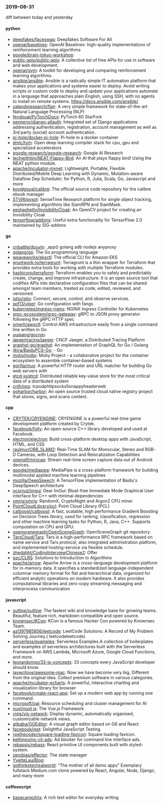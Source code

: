 ### 2019-08-31
diff between today and yesterday

#### python
* [deepfakes/faceswap](https://github.com/deepfakes/faceswap): Deepfakes Software For All
* [openai/baselines](https://github.com/openai/baselines): OpenAI Baselines: high-quality implementations of reinforcement learning algorithms
* [google/brain-tokyo-workshop](https://github.com/google/brain-tokyo-workshop): 
* [public-apis/public-apis](https://github.com/public-apis/public-apis): A collective list of free APIs for use in software and web development.
* [openai/gym](https://github.com/openai/gym): A toolkit for developing and comparing reinforcement learning algorithms.
* [ansible/ansible](https://github.com/ansible/ansible): Ansible is a radically simple IT automation platform that makes your applications and systems easier to deploy. Avoid writing scripts or custom code to deploy and update your applications  automate in a language that approaches plain English, using SSH, with no agents to install on remote systems. https://docs.ansible.com/ansible/
* [zalandoresearch/flair](https://github.com/zalandoresearch/flair): A very simple framework for state-of-the-art Natural Language Processing (NLP)
* [fendouai/PyTorchDocs](https://github.com/fendouai/PyTorchDocs): PyTorch  60  StarFork
* [pennersr/django-allauth](https://github.com/pennersr/django-allauth): Integrated set of Django applications addressing authentication, registration, account management as well as 3rd party (social) account authentication.
* [pi-hole/docker-pi-hole](https://github.com/pi-hole/docker-pi-hole): Pi-hole in a docker container
* [dmlc/tvm](https://github.com/dmlc/tvm): Open deep learning compiler stack for cpu, gpu and specialized accelerators
* [google-research/google-research](https://github.com/google-research/google-research): Google AI Research
* [techwithtim/NEAT-Flappy-Bird](https://github.com/techwithtim/NEAT-Flappy-Bird): An AI that plays flappy bird! Using the NEAT python module.
* [apache/incubator-mxnet](https://github.com/apache/incubator-mxnet): Lightweight, Portable, Flexible Distributed/Mobile Deep Learning with Dynamic, Mutation-aware Dataflow Dep Scheduler; for Python, R, Julia, Scala, Go, Javascript and more
* [kovidgoyal/calibre](https://github.com/kovidgoyal/calibre): The official source code repository for the calibre ebook manager
* [STVIR/pysot](https://github.com/STVIR/pysot): SenseTime Research platform for single object tracking, implementing algorithms like SiamRPN and SiamMask.
* [eeshashetty/InvisibilityCloak](https://github.com/eeshashetty/InvisibilityCloak): An OpenCV project for creating an Invisibility Cloak
* [tensorflow/addons](https://github.com/tensorflow/addons): Useful extra functionality for TensorFlow 2.0 maintained by SIG-addons

#### go
* [cnbattle/douyin](https://github.com/cnbattle/douyin): ,app()  golang adb nodejs anyproxy
* [golang/go](https://github.com/golang/go): The Go programming language
* [weaveworks/eksctl](https://github.com/weaveworks/eksctl): The official CLI for Amazon EKS
* [gruntwork-io/terragrunt](https://github.com/gruntwork-io/terragrunt): Terragrunt is a thin wrapper for Terraform that provides extra tools for working with multiple Terraform modules.
* [hashicorp/terraform](https://github.com/hashicorp/terraform): Terraform enables you to safely and predictably create, change, and improve infrastructure. It is an open source tool that codifies APIs into declarative configuration files that can be shared amongst team members, treated as code, edited, reviewed, and versioned.
* [istio/istio](https://github.com/istio/istio): Connect, secure, control, and observe services.
* [spf13/viper](https://github.com/spf13/viper): Go configuration with fangs
* [kubernetes/ingress-nginx](https://github.com/kubernetes/ingress-nginx): NGINX Ingress Controller for Kubernetes
* [grpc-ecosystem/grpc-gateway](https://github.com/grpc-ecosystem/grpc-gateway): gRPC to JSON proxy generator following the gRPC HTTP spec
* [omerh/awsctl](https://github.com/omerh/awsctl): Control AWS infrastructure easily from a single command line written in Go
* [ouqiang/gocron](https://github.com/ouqiang/gocron): 
* [jaegertracing/jaeger](https://github.com/jaegertracing/jaeger): CNCF Jaeger, a Distributed Tracing Platform
* [graphql-go/graphql](https://github.com/graphql-go/graphql): An implementation of GraphQL for Go / Golang
* [iikira/BaiduPCS-Go](https://github.com/iikira/BaiduPCS-Go):  - Go
* [moby/moby](https://github.com/moby/moby): Moby Project - a collaborative project for the container ecosystem to assemble container-based systems
* [gorilla/mux](https://github.com/gorilla/mux): A powerful HTTP router and URL matcher for building Go web servers with 
* [etcd-io/etcd](https://github.com/etcd-io/etcd): Distributed reliable key-value store for the most critical data of a distributed system
* [cnlh/nps](https://github.com/cnlh/nps): tcpudphttpsocks5snappyheaderweb
* [goharbor/harbor](https://github.com/goharbor/harbor): An open source trusted cloud native registry project that stores, signs, and scans content.

#### cpp
* [CRYTEK/CRYENGINE](https://github.com/CRYTEK/CRYENGINE): CRYENGINE is a powerful real-time game development platform created by Crytek.
* [facebook/folly](https://github.com/facebook/folly): An open-source C++ library developed and used at Facebook.
* [electron/electron](https://github.com/electron/electron): Build cross-platform desktop apps with JavaScript, HTML, and CSS
* [raulmur/ORB_SLAM2](https://github.com/raulmur/ORB_SLAM2): Real-Time SLAM for Monocular, Stereo and RGB-D Cameras, with Loop Detection and Relocalization Capabilities
* [openstf/minicap](https://github.com/openstf/minicap): Stream real-time screen capture data out of Android devices.
* [google/mediapipe](https://github.com/google/mediapipe): MediaPipe is a cross-platform framework for building multimodal applied machine learning pipelines
* [mozilla/DeepSpeech](https://github.com/mozilla/DeepSpeech): A TensorFlow implementation of Baidu's DeepSpeech architecture
* [ocornut/imgui](https://github.com/ocornut/imgui): Dear ImGui: Bloat-free Immediate Mode Graphical User interface for C++ with minimal dependencies
* [xmrig/xmrig](https://github.com/xmrig/xmrig): RandomX, CryptoNight and Argon2 CPU miner
* [PointCloudLibrary/pcl](https://github.com/PointCloudLibrary/pcl): Point Cloud Library (PCL)
* [catboost/catboost](https://github.com/catboost/catboost): A fast, scalable, high performance Gradient Boosting on Decision Trees library, used for ranking, classification, regression and other machine learning tasks for Python, R, Java, C++. Supports computation on CPU and GPU.
* [openscenegraph/OpenSceneGraph](https://github.com/openscenegraph/OpenSceneGraph): OpenSceneGraph git repository
* [TarsCloud/Tars](https://github.com/TarsCloud/Tars): Tars is a high-performance RPC framework based on name service and Tars protocol, also integrated administration platform, and implemented hosting-service via flexible schedule.
* [zhedahht/CodingInterviewChinese2](https://github.com/zhedahht/CodingInterviewChinese2): Offer
* [gzc/CLRS](https://github.com/gzc/CLRS): Solutions to Introduction to Algorithms
* [apache/arrow](https://github.com/apache/arrow): Apache Arrow is a cross-language development platform for in-memory data. It specifies a standardized language-independent columnar memory format for flat and hierarchical data, organized for efficient analytic operations on modern hardware. It also provides computational libraries and zero-copy streaming messaging and interprocess communication

#### javascript
* [outline/outline](https://github.com/outline/outline): The fastest wiki and knowledge base for growing teams. Beautiful, feature rich, markdown compatible and open source.
* [knownsec/KCon](https://github.com/knownsec/KCon): KCon is a famous Hacker Con powered by Knownsec Team.
* [azl397985856/leetcode](https://github.com/azl397985856/leetcode): LeetCode Solutions: A Record of My Problem Solving Journey.( leetcodeleetcode)
* [serverless/examples](https://github.com/serverless/examples): Serverless Examples A collection of boilerplates and examples of serverless architectures built with the Serverless Framework on AWS Lambda, Microsoft Azure, Google Cloud Functions, and more.
* [leonardomso/33-js-concepts](https://github.com/leonardomso/33-js-concepts):  33 concepts every JavaScript developer should know.
* [jaywcjlove/awesome-mac](https://github.com/jaywcjlove/awesome-mac):  Now we have become very big, Different from the original idea. Collect premium software in various categories.
* [apache/incubator-echarts](https://github.com/apache/incubator-echarts): A powerful, interactive charting and visualization library for browser
* [facebook/create-react-app](https://github.com/facebook/create-react-app): Set up a modern web app by running one command.
* [microsoft/pai](https://github.com/microsoft/pai): Resource scheduling and cluster management for AI
* [nuxt/nuxt.js](https://github.com/nuxt/nuxt.js): The Vue.js Framework
* [visjs/vis-network](https://github.com/visjs/vis-network):  Display dynamic, automatically organised, customizable network views.
* [alibaba/GGEditor](https://github.com/alibaba/GGEditor): A visual graph editor based on G6 and React
* [facebook/jest](https://github.com/facebook/jest): Delightful JavaScript Testing.
* [rpsthecoder/square-loading-favicon](https://github.com/rpsthecoder/square-loading-favicon): Square loading favicon.
* [kethinov/no-cli-ads](https://github.com/kethinov/no-cli-ads): Ad blocker for command line interface ads.
* [rebassjs/rebass](https://github.com/rebassjs/rebass):  React primitive UI components built with styled-system.
* [zerobias/effector](https://github.com/zerobias/effector): The state manager 
* [YvetteLau/Blog](https://github.com/YvetteLau/Blog): 
* [gothinkster/realworld](https://github.com/gothinkster/realworld): "The mother of all demo apps"  Exemplary fullstack Medium.com clone powered by React, Angular, Node, Django, and many more 

#### coffeescript
* [basecamp/trix](https://github.com/basecamp/trix): A rich text editor for everyday writing
